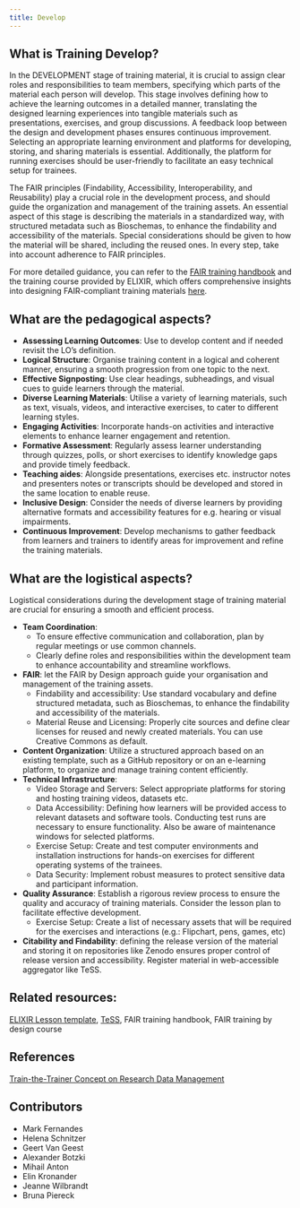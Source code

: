 ```yaml
---
title: Develop
---
```


## What is Training Develop?

In the DEVELOPMENT stage of training material, it is crucial to assign clear roles and responsibilities to team members, specifying which parts of the material each person will develop. This stage involves defining how to achieve the learning outcomes in a detailed manner, translating the designed learning experiences into tangible materials such as presentations, exercises, and group discussions. A feedback loop between the design and development phases ensures continuous improvement. Selecting an appropriate learning environment and platforms for developing, storing, and sharing materials is essential. Additionally, the platform for running exercises should be user-friendly to facilitate an easy technical setup for trainees. 

The FAIR principles (Findability, Accessibility, Interoperability, and Reusability) play a crucial role in the development process, and should guide the organization and management of the training assets. 
An essential aspect of this stage is describing the materials in a standardized way, with structured metadata such as Bioschemas, to enhance the findability and accessibility of the materials. Special considerations should be given to how the material will be shared, including the reused ones. In every step, take into account adherence to FAIR principles.

For more detailed guidance, you can refer to the [FAIR training handbook](https://elixir-europe-training.github.io/ELIXIR-TrP-FAIR-training-handbook/) and the training course provided by ELIXIR, which offers comprehensive insights into designing FAIR-compliant training materials [here](https://elixir-europe-training.github.io/ELIXIR-TrP-FAIR-Material-By-Design/).

## What are the pedagogical aspects?

- **Assessing Learning Outcomes**: Use to develop content and if needed revisit the LO’s definition. 
- **Logical Structure**: Organise training content in a logical and coherent manner, ensuring a smooth progression from one topic to the next.
- **Effective Signposting**: Use clear headings, subheadings, and visual cues to guide learners through the material.
- **Diverse Learning Materials**: Utilise a variety of learning materials, such as text, visuals, videos, and interactive exercises, to cater to different learning styles.
- **Engaging Activities**: Incorporate hands-on activities and interactive elements to enhance learner engagement and retention.
- **Formative Assessment**: Regularly assess learner understanding through quizzes, polls, or short exercises to identify knowledge gaps and provide timely feedback.
- **Teaching aides**: Alongside presentations, exercises etc. instructor notes and presenters notes or transcripts should be developed and stored in the same location to enable reuse.
- **Inclusive Design**: Consider the needs of diverse learners by providing alternative formats and accessibility features for e.g. hearing or visual impairments.
- **Continuous Improvement**: Develop mechanisms to gather feedback from learners and trainers to identify areas for improvement and refine the training materials.

## What are the logistical aspects?

Logistical considerations during the development stage of training material are crucial for ensuring a smooth and efficient process. 

- **Team Coordination**: 
  - To ensure effective communication and collaboration, plan by regular meetings or use common channels.
  - Clearly define roles and responsibilities within the development team to enhance accountability and streamline workflows.
- **FAIR**: let the FAIR by Design approach guide your organisation and management of the training assets. 
  - Findability and accessibility: Use standard vocabulary and define structured metadata, such as Bioschemas, to enhance the findability and accessibility of the materials. 
  - Material Reuse and Licensing: Properly cite sources and define clear licenses for reused and newly created materials. You can use Creative Commons as default.
- **Content Organization**: Utilize a structured approach based on an existing template, such as a GitHub repository or on an e-learning platform, to organize and manage training content efficiently.
- **Technical Infrastructure**:
  - Video Storage and Servers: Select appropriate platforms for storing and hosting training videos, datasets etc.
  - Data Accessibility: Defining how learners will be provided access to relevant datasets and software tools. Conducting test runs are necessary to ensure functionality. Also be aware of maintenance windows for selected platforms.
  - Exercise Setup: Create and test computer environments and installation instructions for hands-on exercises for different operating systems of the trainees.  
  - Data Security: Implement robust measures to protect sensitive data and participant information.
- **Quality Assurance**: Establish a rigorous review process to ensure the quality and accuracy of training materials. Consider the lesson plan to facilitate effective development.
  - Exercise Setup: Create a list of necessary assets that will be required for the exercises and interactions (e.g.: Flipchart, pens, games, etc)
- **Citability and Findability**: defining the release version of the material and storing it on repositories like Zenodo ensures proper control of release version and accessibility. Register material in web-accessible aggregator like TeSS.

## Related resources: 
[ELIXIR Lesson template](train-the-trainer), [TeSS](tess), FAIR training handbook, FAIR training by design course

## References	
[Train-the-Trainer Concept on Research Data Management](https://doi.org/10.5281/zenodo.13927613)

## Contributors

* Mark Fernandes
* Helena Schnitzer
* Geert Van Geest
* Alexander Botzki
* Mihail Anton
* Elin Kronander
* Jeanne Wilbrandt
* Bruna Piereck
